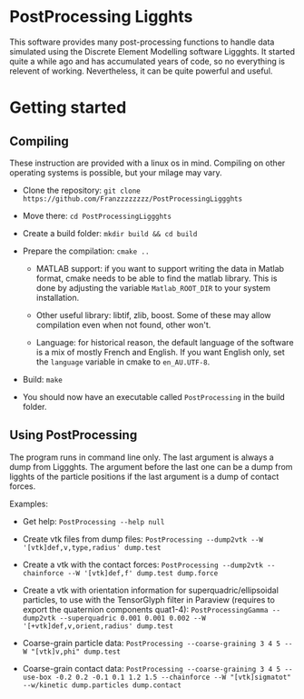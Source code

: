 # PostProcessing Ligghts

This software provides many post-processing functions to handle data simulated using the Discrete Element Modelling software Liggghts. It started quite a while ago and has accumulated years of code, so no everything is relevent of working. Nevertheless, it can be quite powerful and useful.

# Getting started
## Compiling
These instruction are provided with a linux os in mind. Compiling on other operating systems is possible, but your milage may vary. 

- Clone the repository: `git clone https://github.com/Franzzzzzzzz/PostProcessingLiggghts`

- Move there: `cd PostProcessingLiggghts`

- Create a build folder: `mkdir build && cd build`

- Prepare the compilation: `cmake ..`

  - MATLAB support: if you want to support writing the data in Matlab format, cmake needs to be able to find the matlab library. This is done by adjusting the variable `Matlab_ROOT_DIR` to your system installation. 
  
  - Other useful library: libtif, zlib, boost. Some of these may allow compilation even when not found, other won't.
  
  - Language: for historical reason, the default language of the software is a mix of mostly French and English. If you want English only, set the `language` variable in cmake to `en_AU.UTF-8`.
  
- Build: `make`
- You should now have an executable called `PostProcessing` in the build folder. 



## Using PostProcessing
The program runs in command line only. The last argument is always a dump from Liggghts. The argument before the last one can be a dump from ligghts of the particle positions if the last argument is a dump of contact forces. 

Examples: 

- Get help: `PostProcessing --help null`

- Create vtk files from dump files: `PostProcessing --dump2vtk --W '[vtk]def,v,type,radius' dump.test`

- Create a vtk with the contact forces: `PostProcessing --dump2vtk --chainforce --W '[vtk]def,f' dump.test dump.force`

- Create a vtk with orientation information for superquadric/ellipsoidal particles, to use with the TensorGlyph filter in Paraview (requires to export the quaternion components quat1-4): `PostProcessingGamma --dump2vtk --superquadric 0.001 0.001 0.002 --W '[+vtk]def,v,orient,radius' dump.test`

- Coarse-grain particle data: `PostProcessing --coarse-graining 3 4 5 --W "[vtk]v,phi" dump.test`

- Coarse-grain contact data: `PostProcessing --coarse-graining 3 4 5 --use-box -0.2 0.2 -0.1 0.1 1.2 1.5 --chainforce --W "[vtk]sigmatot" --w/kinetic dump.particles dump.contact`

